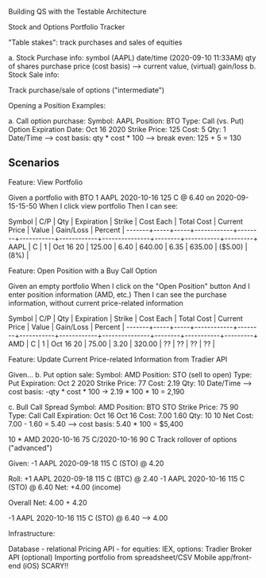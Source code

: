 Building QS with the Testable Architecture

Stock and Options Portfolio Tracker

"Table stakes": track purchases and sales of equities

a. Stock Purchase info: symbol (AAPL) date/time (2020-09-10 11:33AM) qty of shares purchase price (cost basis) --> current value, (virtual) gain/loss b. Stock Sale info:

Track purchase/sale of options ("intermediate")

Opening a Position Examples:

a. Call option purchase: Symbol: AAPL Position: BTO Type: Call (vs. Put) Option Expiration Date: Oct 16 2020 Strike Price: 125 Cost: 5 Qty: 1 Date/Time --> cost basis: qty * cost * 100 --> break even: 125 + 5 = 130

 Scenarios
 ---------

 Feature: View Portfolio 

 Given a portfolio with
     BTO 1 AAPL 2020-10-16 125 C @ 6.40 on 2020-09-15-15-50
 When I click view portfolio
 Then I can see:

 Symbol | C/P | Qty | Expiration | Strike | Cost Each | Total Cost | Current Price | Value  | Gain/Loss | Percent |
 -------+-----+-----+------------+--------+-----------+------------+---------------+--------+-----------+---------+
 AAPL   |  C  |   1 | Oct 16 20  | 125.00 |      6.40 |     640.00 |         6.35  | 635.00 |   ($5.00) |   (8%)  |


 Feature: Open Position with a Buy Call Option
 
 Given an empty portfolio
 When I click on the "Open Position" button
 And I enter position information (AMD, etc.)
 Then I can see the purchase information, without current price-related information

 Symbol | C/P | Qty | Expiration | Strike | Cost Each | Total Cost | Current Price | Value  | Gain/Loss | Percent |
 -------+-----+-----+------------+--------+-----------+------------+---------------+--------+-----------+---------+
 AMD    |  C  |   1 | Oct 16 20  |  75.00 |      3.20 |     320.00 |          ??  |   ??    |        ?? |    ??   |


 Feature: Update Current Price-related Information from Tradier API

 Given...
b. Put option sale: Symbol: AMD Position: STO (sell to open) Type: Put Expiration: Oct 2 2020 Strike Price: 77 Cost: 2.19 Qty: 10 Date/Time --> cost basis: -qty * cost * 100 -> 2.19 * 100 * 10 = 2,190

c. Bull Call Spread Symbol: AMD Position: BTO STO Strike Price: 75 90 Type: Call Call Expiration: Oct 16 Oct 16 Cost: 7.00 1.60 Qty: 10 10 Net Cost: 7.00 - 1.60 = 5.40 --> cost basis: 5.40 * 100 = $5,400

 10 * AMD 2020-10-16 75 C/2020-10-16 90 C
Track rollover of options ("advanced")

Given: -1 AAPL 2020-09-18 115 C (STO) @ 4.20

Roll: +1 AAPL 2020-09-18 115 C (BTC) @ 2.40 -1 AAPL 2020-10-16 115 C (STO) @ 6.40 Net: +4.00 (income)

Overall Net: 4.00 + 4.20

-1 AAPL 2020-10-16 115 C (STO) @ 6.40 --> 4.00

Infrastructure:

Database - relational
Pricing API - for equities: IEX, options: Tradier
Broker API (optional)
Importing portfolio from spreadsheet/CSV
Mobile app/front-end (iOS) SCARY!!